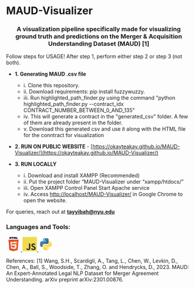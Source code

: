 
# MAUD-Visualizer

<h3 align="center">A visualization pipeline specifically made for visualizing ground truth and predictions on the Merger & Acquisition Understanding Dataset (MAUD) [1] </h3>

Follow steps for USAGE! 
After step 1, perform either step 2 or step 3 (not both).

- **1. Generating MAUD .csv file**
  - i. Clone this repository.
  - ii. Download requirements: pip install fuzzywuzzy.
  - iii. Run highlighted_path_finder.py using the command "python highlighted_path_finder.py --contract_idx CONTRACT_NUMBER_BETWEEN_0_AND_135"
  - iv. This will generate a contract in the "generated_csv" folder. A few of them are already present in the folder.
  - v. Download this generated csv and use it along with the HTML file for the conntract for visualization
  
- **2. RUN ON PUBLIC WEBSITE** - [https://okayteakay.github.io/MAUD-Visualizer/](https://okayteakay.github.io/MAUD-Visualizer/)

- **3. RUN LOCALLY**
  - i. Download and install XAMPP (Recommended)
  - ii. Put the project folder “MAUD-Visualizer under “xampp/htdocs/”
  - iii. Open XAMPP Control Panel Start Apache service
  - iv. Access [http://localhost/MAUD-Visualizer/](http://localhost/MAUD-Visualizer/) in Google Chrome to open the website.

For queries, reach out at **tayyibah@nyu.edu**

<h3 align="left">Languages and Tools:</h3>
<p align="left"> <a href="https://www.w3.org/html/" target="_blank" rel="noreferrer"> <img src="https://raw.githubusercontent.com/devicons/devicon/master/icons/html5/html5-original-wordmark.svg" alt="html5" width="40" height="40"/> </a> <a href="https://developer.mozilla.org/en-US/docs/Web/JavaScript" target="_blank" rel="noreferrer"> <img src="https://raw.githubusercontent.com/devicons/devicon/master/icons/javascript/javascript-original.svg" alt="javascript" width="40" height="40"/> </a> <a href="https://www.python.org" target="_blank" rel="noreferrer"> <img src="https://raw.githubusercontent.com/devicons/devicon/master/icons/python/python-original.svg" alt="python" width="40" height="40"/> </a> </p>

References:
[1] Wang, S.H., Scardigli, A., Tang, L., Chen, W., Levkin, D., Chen, A., Ball, S., Woodside, T., Zhang, O. and Hendrycks, D., 2023. MAUD: An Expert-Annotated Legal NLP Dataset for Merger Agreement Understanding. arXiv preprint arXiv:2301.00876.

